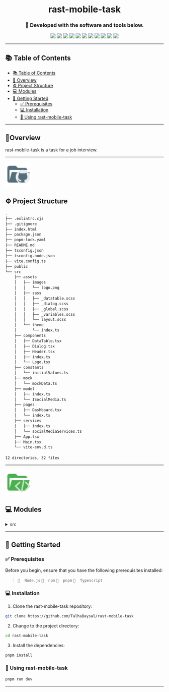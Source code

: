 
<div align="center">
<h1 align="center">
<br>
rast-mobile-task
</h1>
<h3 align="center">🚀 Developed with the software and tools below.</h3>
<p align="center">

<img src="https://img.shields.io/badge/React-61DAFB.svg?style=for-the-badge&logo=React&logoColor=white" />
<img src="https://img.shields.io/badge/TypeScript-007ACC.svg?style=for-the-badge&logo=typescript&logoColor=white" />
<img src="https://img.shields.io/badge/HTML5-E34F26.svg?style=for-the-badge&logo=HTML5&logoColor=white" />
<img src="https://img.shields.io/badge/SASS-CC6699.svg?style=for-the-badge&logo=sass&logoColor=white" />
<img src="https://img.shields.io/badge/Vite-646CFF.svg?style=for-the-badge&logo=vite&logoColor=white" />
<img src="https://img.shields.io/badge/PNPM-F69220.svg?style=for-the-badge&logo=pnpm&logoColor=white" />
<img src="https://img.shields.io/badge/Material--UI-0081CB.svg?style=for-the-badge&logo=material-ui&logoColor=white" />
<img src="https://img.shields.io/badge/DevExtreme-73BFB8.svg?style=for-the-badge" />
<img src="https://img.shields.io/badge/Formik-61DAFB.svg?style=for-the-badge" />
<img src="https://img.shields.io/badge/JSON-000000.svg?style=for-the-badge&logo=JSON&logoColor=white" />
<a href="https://fontawesome.com" target="_blank">
  <img src="https://img.shields.io/badge/Font%20Awesome-5C2D91.svg?style=for-the-badge&logo=font-awesome&logoColor=white">
</a>
  
</p>

</div>

---
## 📚 Table of Contents
- [📚 Table of Contents](#-table-of-contents)
- [📍 Overview](#overview)
- [⚙️ Project Structure](#️-project-structure)
- [💻 Modules](#-modules)
- [🚀 Getting Started](#-getting-started)
  - [✅ Prerequisites](#-prerequisites)
  - [💻 Installation](#-installation)
  - [🤖 Using rast-mobile-task](#-using-rast-mobile-task)

---

## 📍Overview

rast-mobile-task is a task for a job interview.

---

<img src="https://raw.githubusercontent.com/PKief/vscode-material-icon-theme/ec559a9f6bfd399b82bb44393651661b08aaf7ba/icons/folder-github-open.svg" width="80" />

## ⚙️ Project Structure

```bash
.
├── .eslintrc.cjs
├── .gitignore
├── index.html
├── package.json
├── pnpm-lock.yaml
├── README.md
├── tsconfig.json
├── tsconfig.node.json
├── vite.config.ts
├── public
└── src
    ├── assets
    │   ├── images
    │   │   └── logo.png
    │   ├── sass
    │   │   ├── _datatable.scss
    │   │   ├── _dialog.scss
    │   │   ├── _global.scss
    │   │   ├── _variables.scss
    │   │   └── layout.scss
    │   └── theme
    │       └── index.ts
    ├── components
    │   ├── DataTable.tsx
    │   ├── Dialog.tsx
    │   ├── Header.tsx
    │   ├── index.ts
    │   └── Logo.tsx
    ├── constants
    │   └── initialValues.ts
    ├── mock
    │   └── mockData.ts
    ├── model
    │   ├── index.ts
    │   └── ISocialMedia.ts
    ├── pages
    │   ├── Dashboard.tsx
    │   └── index.ts
    ├── services
    │   ├── index.ts
    │   └── socialMediaServices.ts
    ├── App.tsx
    ├── Main.tsx
    └── vite-env.d.ts

12 directories, 32 files
```
---

<img src="https://raw.githubusercontent.com/PKief/vscode-material-icon-theme/ec559a9f6bfd399b82bb44393651661b08aaf7ba/icons/folder-src-open.svg" width="80" />

## 💻 Modules

<details closed>
<summary>src</summary>
<br/>
<details closed>
<summary>assets</summary>
<br/>
<details closed>
<summary>images</summary>

| File                     | Summary                                                                                                                                                                                                                    |
|:-------------------------|:---------------------------------------------------------------------------------------------------------------------------------------------------------------------------------------------------------------------------|
| [logo.png](src/assets/images/logo.png)         | Logo for company name. |
      
</details>
    
<details closed>
<summary>sass</summary>
      
| File                     | Summary                                                                                                                                                                                                                    |
|:-------------------------|:---------------------------------------------------------------------------------------------------------------------------------------------------------------------------------------------------------------------------|
| [_datatable.scss](src/assets/sass/_datatable.scss)         | This code defines styles for a container and a data grid component, including its header, search input, and pager. |
| [_dialog.scss](src/assets/sass/_dialog.scss)         |  This code defines styles for a dialog container, including its positioning, background color, button and input containers, and close icon. |
| [_global.scss](src/assets/sass/_global.scss)         |  This code sets the global font family for all elements using a variable defined in the "_variables" file. |
| [_variables.scss](src/assets/sass/_variables.scss)         | This code defines variables for primary color, secondary color, global font family, and breakpoints. |
| [layout.scss](src/assets/sass/layout.scss)         | This code imports styles from "_datatable", "_variables", "_dialog", and "_global" files. |
      
</details>
    
<details closed>
<summary>theme</summary>
      
| File                     | Summary                                                                                                                                                                                                                    |
|:-------------------------|:---------------------------------------------------------------------------------------------------------------------------------------------------------------------------------------------------------------------------|
| [index.ts](src/assets/theme/index.ts)         | This code creates a MUI theme with custom palette and button styles overrides. |
      
</details>
<br/>
</details>
  
<details closed>
<summary>components</summary>
      
| File                     | Summary                                                                                                                                                                                                                    |
|:-------------------------|:---------------------------------------------------------------------------------------------------------------------------------------------------------------------------------------------------------------------------|
| [DataTable.tsx](src/components/DataTable.tsx)         | This code defines a functional component called DataTable, which renders a DataGrid component with filtering, pagination, and a dialog. It utilizes various MUI and DevExtreme components and manages state using React hooks. |
| [Dialog.tsx](src/components/Dialog.tsx)         | This code defines a dialog component called Dialog, which is a modal form used for adding social media information. It uses MUI components such as Modal, TextField, Button, and icons. The form data is managed using Formik and onSubmit, the form data is submitted and saved using an API call. |
| [Header.tsx](src/components/Header.tsx)         | This code defines a header component called Header, which includes an AppBar and a responsive Drawer. It uses MUI components such as AppBar, Toolbar, IconButton, Button, Drawer, List, ListItem, ListItemButton, ListItemText, Typography, and icons from MUI and FontAwesome. The header displays a logo, navigation buttons, and social media icons. The Drawer is used for mobile devices to display a collapsible menu. |
| [index.ts](src/components/index.ts)         | This code exports the components Header, Logo, DataTable, and Dialog. |
| [Logo.tsx](src/components/Logo.tsx)         | This code defines a Logo component that renders an image using the LogoImage. |
      
</details> 

<details closed>
<summary>constants</summary>
      
| File                     | Summary                                                                                                                                                                                                                    |
|:-------------------------|:---------------------------------------------------------------------------------------------------------------------------------------------------------------------------------------------------------------------------|
| [initialValues.tsx](src/constants/initialValues.ts)  | This code defines an initialSocialMedia constant that represents an instance of the ISocialMedia interface. |
      
</details> 
  
<details closed>
<summary>mock</summary>
      
| File                     | Summary                                                                                                                                                                                                                    |
|:-------------------------|:---------------------------------------------------------------------------------------------------------------------------------------------------------------------------------------------------------------------------|
| [mockData.ts](src/mock/mockData.ts)  | This code defines a mockData constant that represents an array of objects conforming to the ISocialMedia interface. |
      
</details> 
  
<details closed>
<summary>model</summary>
      
| File                     | Summary                                                                                                                                                                                                                    |
|:-------------------------|:---------------------------------------------------------------------------------------------------------------------------------------------------------------------------------------------------------------------------|
| [index.ts](src/model/index.ts)  | This code exports the ISocialMedia interface using ES module syntax. |
| [ISocialMedia.ts](src/model/ISocialMedia.ts)  | This code defines and exports an interface named ISocialMedia. |
      
</details> 
  
<details closed>
<summary>pages</summary>
      
| File                     | Summary                                                                                                                                                                                                                    |
|:-------------------------|:---------------------------------------------------------------------------------------------------------------------------------------------------------------------------------------------------------------------------|
| [Dashboard.tsx](src/pages/Dashboard.tsx)  | This code defines a Dashboard component that renders a Box container with a background gradient and a DataTable component in the center. |
| [index.ts](src/pages/index.ts)  | This code exports the Dashboard component. |
      
</details> 
  
<details closed>
<summary>services</summary>
      
| File                     | Summary                                                                                                                                                                                                                    |
|:-------------------------|:---------------------------------------------------------------------------------------------------------------------------------------------------------------------------------------------------------------------------|
| [index.ts](src/services/index.ts)  | This code exports the addSocialMedia function from the socialMediaServices module. |
| [socialMediaServices.ts](src/services/socialMediaServices.ts)  | This code defines the addSocialMedia function, which takes in newData and setData as parameters and updates the state with the new social media data. It also stores the updated data in the local storage. |
  
</details> 
  
| File                     | Summary                                                                                                                                                                                                                    |
|:-------------------------|:---------------------------------------------------------------------------------------------------------------------------------------------------------------------------------------------------------------------------|
| [App.tsx](src/App.tsx)  | This code imports necessary CSS files for styling and sets up the main structure of the application. It uses Material-UI's Container component to wrap the Header and Dashboard. |
| [main.tsx](src/main.tsx)  | This code renders the App component into the root element of the HTML document. It wraps the App component with a ThemeProvider and a StyledEngineProvider for applying the MUI theme and styling. The rendering is done using ReactDOM.createRoot method. The code enforces strict mode during development. |
  
</details>

<hr />

## 🚀 Getting Started

### ✅ Prerequisites

Before you begin, ensure that you have the following prerequisites installed:
> `📌  Node.js`
> `📌  npm`
> `📌  pnpm`
> `📌  Typescript`

### 💻 Installation

1. Clone the rast-mobile-task repository:
```sh
git clone https://github.com/TalhaBaysal/rast-mobile-task
```

2. Change to the project directory:
```sh
cd rast-mobile-task
```

3. Install the dependencies:
```sh
pnpm install
```

### 🤖 Using rast-mobile-task

```sh
pnpm run dev
```

<hr />
